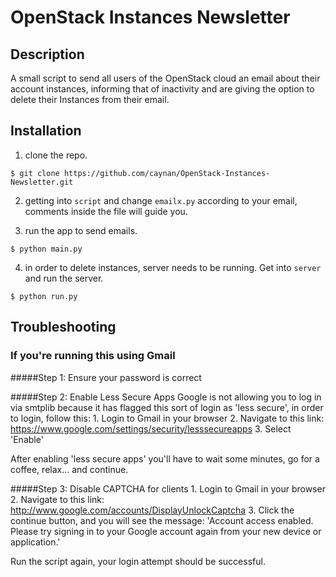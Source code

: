 # OpenStack Instances Newsletter


## Description
A small script to send all users of the OpenStack cloud an email about their
account instances, informing that of inactivity and are giving the option to delete
their Instances from their email.

## Installation
1. clone the repo.

  ```
  $ git clone https://github.com/caynan/OpenStack-Instances-Newsletter.git
  ```  

2. getting into ```script``` and change ```emailx.py``` according to your email,
comments inside the file will guide you.

3. run the app to send emails.

  ```
  $ python main.py
  ```

4. in order to delete instances, server needs to be running. Get into ```server``` and
run the server.

  ```
  $ python run.py
  ```

## Troubleshooting

### If you're running this using **Gmail**

#####Step 1: Ensure your password is correct

#####Step 2: Enable Less Secure Apps
    Google is not allowing you to log in via smtplib because it has flagged this sort of login as 'less secure', in order to login, follow this:
        1. Login to Gmail in your browser
        2. Navigate to this link: https://www.google.com/settings/security/lesssecureapps
        3. Select 'Enable'

After enabling 'less secure apps' you'll have to wait some minutes, go for a coffee, relax... and continue.

#####Step 3: Disable CAPTCHA for clients
    1. Login to Gmail in your browser
    2. Navigate to this link: http://www.google.com/accounts/DisplayUnlockCaptcha
    3. Click the continue button, and you will see the message: 'Account access enabled. Please try signing in to your Google account again from your new device or application.'

Run the script again, your login attempt should be successful.
